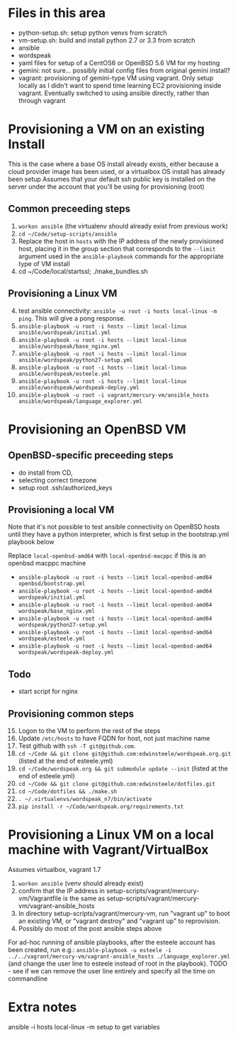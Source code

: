 # Files in this area

* python-setup.sh: setup python venvs from scratch
* vm-setup.sh: build and install python 2.7 or 3.3 from scratch
* ansible
 * wordspeak
  * yaml files for setup of a CentOS6 or OpenBSD 5.6 VM for my hosting
* gemini: not sure... possibly initial config files from original gemini install?
* vagrant: provisioning of gemini-type VM using vagrant. Only setup locally as I didn't want to spend time learning EC2 provisioning inside vagrant. Eventually switched to using ansible directly, rather than through vagrant

# Provisioning a VM on an existing Install

This is the case where a base OS install already exists, either because a cloud provider image has been used, or a virtualbox OS install has already been setup
Assumes that your default ssh public key is installed on the server under the account that you'll be using for provisioning (root)

## Common preceeding steps
1. `workon ansible`  (the virtualenv should already exist from previous work)
2. `cd ~/Code/setup-scripts/ansible`
2. Replace the host in `hosts` with the IP address of the newly provisioned host, placing it in the group section that corresponds to the `--limit` argument used in the `ansible-playbook` commands for the appropriate type of VM install
3. cd ~/Code/local/startssl; ./make_bundles.sh


## Provisioning a Linux VM

4. test ansible connectivity: `ansible -u root -i hosts local-linux -m ping`. This will give a pong response. 
5. `ansible-playbook -u root -i hosts --limit local-linux ansible/wordspeak/initial.yml`
5. `ansible-playbook -u root -i hosts --limit local-linux ansible/wordspeak/base_nginx.yml`
11. `ansible-playbook -u root -i hosts --limit local-linux ansible/wordspeak/python27-setup.yml`
12. `ansible-playbook -u root -i hosts --limit local-linux ansible/wordspeak/esteele.yml`
13. `ansible-playbook -u root -i hosts --limit local-linux ansible/wordspeak/wordspeak-deploy.yml`
14. `ansible-playbook -u root -i vagrant/mercury-vm/ansible_hosts ansible/wordspeak/language_explorer.yml`


# Provisioning an OpenBSD VM

## OpenBSD-specific preceeding steps
* do install from CD,
* selecting correct timezone
* setup root .ssh/authorized_keys

## Provisioning a local VM

Note that it's not possible to test ansible connectivity on OpenBSD hosts until they have a python interpreter, which is first setup in the bootstrap.yml playbook below

Replace `local-openbsd-amd64` with `local-openbsd-macppc` if this is an openbsd macppc machine

* `ansible-playbook -u root -i hosts --limit local-openbsd-amd64 openbsd/bootstrap.yml`
* `ansible-playbook -u root -i hosts --limit local-openbsd-amd64 wordspeak/initial.yml`
* `ansible-playbook -u root -i hosts --limit local-openbsd-amd64 wordspeak/base_nginx.yml`
* `ansible-playbook -u root -i hosts --limit local-openbsd-amd64 wordspeak/python27-setup.yml`
* `ansible-playbook -u root -i hosts --limit local-openbsd-amd64 wordspeak/esteele.yml`
* `ansible-playbook -u root -i hosts --limit local-openbsd-amd64 wordspeak/wordspeak-deploy.yml`


## Todo
* start script for nginx

## Provisioning common steps

15. Logon to the VM to perform the rest of the steps
16. Update `/etc/hosts` to have FQDN for host, not just machine name
18. Test github with `ssh -T git@github.com`.
19. `cd ~/Code && git clone git@github.com:edwinsteele/wordspeak.org.git` (listed at the end of esteele.yml)
19. `cd ~/Code/wordspeak.org && git submodule update --init`  (listed at the end of esteele.yml)
20. `cd ~/Code && git clone git@github.com:edwinsteele/dotfiles.git`
21. `cd ~/Code/dotfiles && ./make.sh`
23. `. ~/.virtualenvs/wordspeak_n7/bin/activate`
24. `pip install -r ~/Code/wordspeak.org/requirements.txt`

# Provisioning a Linux VM on a local machine with Vagrant/VirtualBox
Assumes virtualbox, vagrant 1.7

1. `workon ansible` (venv should already exist)
2. confirm that the IP address in setup-scripts/vagrant/mercury-vm/Vagrantfile is the same as setup-scripts/vagrant/mercury-vm/vagrant-ansible_hosts
3. In directory setup-scripts/vagrant/mercury-vm, run "vagrant up" to boot an existing VM, or "vagrant destroy" and "vagrant up" to reprovision.
4. Possibly do most of the post ansible steps above

For ad-hoc running of ansible playbooks, after the esteele account has been created, run e.g.: `ansible-playbook -u esteele -i ../../vagrant/mercury-vm/vagrant-ansible_hosts ./language_explorer.yml` (and change the user line to esteele instead of root in the playbook). 
TODO - see if we can remove the user line entirely and specify all the time on commandline

# Extra notes
ansible -i hosts local-linux -m setup to get variables

